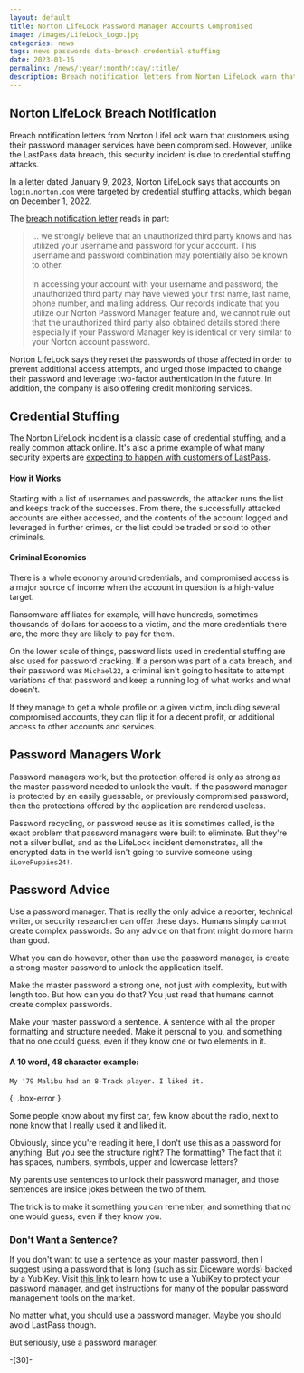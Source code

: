```yaml
---
layout: default
title: Norton LifeLock Password Manager Accounts Compromised
image: /images/LifeLock_Logo.jpg
categories: news
tags: news passwords data-breach credential-stuffing
date: 2023-01-16
permalink: /news/:year/:month/:day/:title/
description: Breach notification letters from Norton LifeLock warn that customers using their password manager services have been compromised. The situation is exactly what those affected by the LastPass data breach are worried about.
---
```

## Norton LifeLock Breach Notification

Breach notification letters from Norton LifeLock warn that customers using their password manager services have been compromised. However, unlike the LastPass data breach, this security incident is due to credential stuffing attacks.

In a letter dated January 9, 2023, Norton LifeLock says that accounts on ```login.norton.com``` were targeted by credential stuffing attacks, which began on December 1, 2022.

The [breach notification letter][1] reads in part:

>... we strongly believe that an unauthorized third party knows and has utilized your username and password for your account. This username and password combination may potentially also be known to other.
><br><br>
>In accessing your account with your username and password, the unauthorized third party may have viewed your first name, last name, phone number, and mailing address. Our records indicate that you utilize our Norton Password Manager feature and, we cannot rule out that the unauthorized third party also obtained details stored  there especially if your Password Manager key is identical or very similar to your Norton account password.

Norton LifeLock says they reset the passwords of those affected in order to prevent additional access attempts, and urged those impacted to change their password and leverage two-factor authentication in the future. In addition, the company is also offering credit monitoring services.

## Credential Stuffing

The Norton LifeLock incident is a classic case of credential stuffing, and a really common attack online. It's also a prime example of what many security experts are [expecting to happen with customers of LastPass][2].

#### How it Works
Starting with a list of usernames and passwords, the attacker runs the list and keeps track of the successes. From there, the successfully attacked accounts are either accessed, and the contents of the account logged and leveraged in further crimes, or the list could be traded or sold to other criminals.

#### Criminal Economics
There is a whole economy around credentials, and compromised access is a major source of income when the account in question is a high-value target.

Ransomware affiliates for example, will have hundreds, sometimes thousands of dollars for access to a victim,  and the more credentials there are, the more they are likely to pay for them.

On the lower scale of things, password lists used in credential stuffing are also used for password cracking. If a person was part of a data breach, and their password was ```Michael22```, a criminal isn't going to hesitate to attempt variations of that password and keep a running log of what works and what doesn't.

If they manage to get a whole profile on a given victim, including several compromised accounts, they can flip it for a decent profit, or additional access to other accounts and services.

## Password Managers Work

Password managers work, but the protection offered is only as strong as the master password needed to unlock the vault. If the password manager is protected by an easily guessable, or previously compromised password, then the protections offered by the application are rendered useless.

Password recycling, or password reuse as it is sometimes called, is the exact problem that password managers were built to eliminate. But they're not a silver bullet, and as the LifeLock incident demonstrates, all the encrypted data in the world isn't going to survive someone using ```iLovePuppies24!```.

## Password Advice

Use a password manager. That is really the only advice a reporter, technical writer, or security researcher can offer these days. Humans simply cannot create complex passwords. So any advice on that front might do more harm than good.

What you can do however, other than use the password manager, is create a strong master password to unlock the application itself.

Make the master password a strong one, not just with complexity, but with length too. But how can you do that? You just read that humans cannot create complex passwords.

Make your master password a sentence. A sentence with all the proper formatting and structure needed. Make it personal to you, and something that no one could guess, even if they know one or two elements in it.

#### A 10 word, 48 character example:

```
My '79 Malibu had an 8-Track player. I liked it.
```
{: .box-error }

Some people know about my first car, few know about the radio, next to none know that I really used it and liked it.

Obviously, since you're reading it here, I don't use this as a password for anything. But you see the structure right? The formatting? The fact that it has spaces, numbers, symbols, upper and lowercase letters?

My parents use sentences to unlock their password manager, and those sentences are inside jokes between the two of them.

The trick is to make it something you can remember, and something that no one would guess, even if they know you.

### Don't Want a Sentence?

If you don't want to use a sentence as your master password, then I suggest using a password that is long ([such as six Diceware words][3]) backed by a YubiKey. Visit [this link][4] to learn how to use a YubiKey to protect your password manager, and get instructions for many of the popular password management tools on the market.

No matter what, you should use a password manager. Maybe you should avoid LastPass though.

But seriously, use a password manager.

-[30]-

[1]: https://ago.vermont.gov/blog/2023/01/09/nortonlifelock-gen-digital-data-breach-notice-to-consumers/
[2]: https://technicaloutcast.com/news/2023/01/16/lastpass-data-breach-timeline-need-to-know/
[3]: https://diceware.dmuth.org/
[4]: https://www.yubico.com/works-with-yubikey/catalog/?usecase=25&sort=popular
[5]: https://technicaloutcast.com/news/2023/01/16/lastpass-data-breach-timeline-need-to-know/
